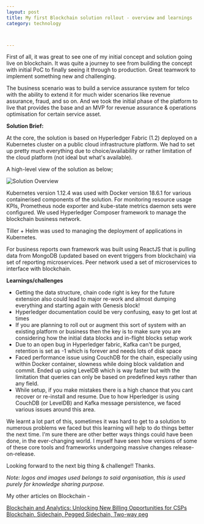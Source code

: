 ```yaml
---
layout: post
title: My first Blockchain solution rollout - overview and learnings
category: technology



---
```


First of all, it was great to see one of my initial concept and solution going live on blockchain. It was quite a journey to see from building the concept with initial PoC to finally seeing it through to production. Great teamwork to implement something new and challenging.

The business scenario was to build a service assurance system for telco with the ability to extend it for much wider scenarios like revenue assurance, fraud, and so on. And we took the initial phase of the platform to live that provides the base and an MVP for revenue assurance & operations optimisation for certain service asset.

**Solution Brief:**

At the core, the solution is based on Hyperledger Fabric (1.2) deployed on a Kubernetes cluster on a public cloud infrastructure platform. We had to set up pretty much everything due to choice/availability or rather limitation of the cloud platform (not ideal but what's available).

A high-level view of the solution as below;

![Solution Overview](https://manmohanp.github.io/assets/img/first-blc-solution-overview.jpeg)

Kubernetes version 1.12.4 was used with Docker version 18.6.1 for various containerised components of the solution. For monitoring resource usage KPIs, Prometheus node exporter and kube-state metrics daemon sets were configured. We used Hyperledger Composer framework to manage the blockchain business network.

Tiller + Helm was used to managing the deployment of applications in Kubernetes.

For business reports own framework was built using ReactJS that is pulling data from MongoDB (updated based on event triggers from blockchain) via set of reporting microservices. Peer network used a set of microservices to interface with blockchain.

**Learnings/challenges**

- Getting the data structure, chain code right is key for the future extension also could lead to major re-work and almost dumping everything and starting again with Genesis block!
- Hyperledger documentation could be very confusing, easy to get lost at times
-  If you are planning to roll out or augment this sort of system with an existing platform or business then the key is to make sure you are considering how the initial data blocks and in-flight blocks setup work
- Due to an open bug in Hyperledger fabric, Kafka can't be purged, retention is set as -1 which is forever and needs lots of disk space
- Faced performance issue using CouchDB for the chain, especially using within Docker container, slowness while doing block validation and commit. Ended up using LevelDB which is way faster but with the limitation that queries can only be based on predefined keys rather than any field.
- While setup, if you make mistakes there is a high chance that you cant recover or re-install and resume. Due to how Hperledger is using CouchDB (or LevelDB) and Kafka message persistence, we faced various issues around this area.

We learnt a lot part of this, sometimes it was hard to get to a solution to numerous problems we faced but this learning will help to do things better the next time. I'm sure there are other better ways things could have been done, in the ever-changing world. I myself have seen how versions of some of these core tools and frameworks undergoing massive changes release-on-release.

Looking forward to the next big thing & challenge!! Thanks.

*Note: logos and images used belongs to said organisation, this is used purely for knowledge sharing purpose.*

My other articles on Blockchain -

[Blockchain and Analytics: Unlocking New Billing Opportunities for CSPs](https://www.theblockchaindomain.info/topics/apps-and-use-cases/articles/438937-blockcha-and-analytics-unlocking-new-billing-opportunities-csps.htm)
[Blockchain, Sidechain, Pegged Sidechain, Two-way peg](https://manmohanp.github.io/technology/2018/09/28/Blockchain-Sidechain-Pegged-Sidechain-Two-way-peg.html)

